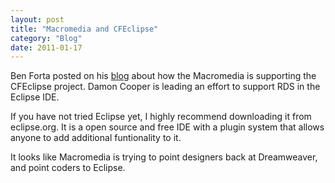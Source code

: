 ```yaml
---
layout: post
title: "Macromedia and CFEclipse"
category: "Blog"
date: 2011-01-17
---
```



Ben Forta posted on his [blog](http://www.forta.com/blog/index.cfm?mode=e&entry=1730) about how the Macromedia is supporting the CFEclipse project. Damon Cooper is leading an effort to support RDS in the Eclipse IDE.

If you have not tried Eclipse yet, I highly recommend downloading it from eclipse.org. It is a open source and free IDE with a plugin system that allows anyone to add additional funtionality to it.

It looks like Macromedia is trying to point designers back at Dreamweaver, and point coders to Eclipse.